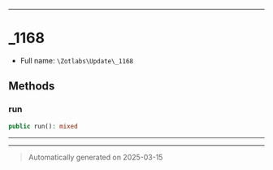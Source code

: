 ***

# _1168





* Full name: `\Zotlabs\Update\_1168`




## Methods


### run



```php
public run(): mixed
```












***


***
> Automatically generated on 2025-03-15
